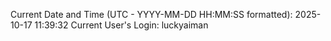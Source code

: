 Current Date and Time (UTC - YYYY-MM-DD HH:MM:SS formatted): 2025-10-17 11:39:32
Current User's Login: luckyaiman
